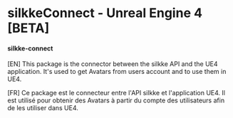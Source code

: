 # silkkeConnect - Unreal Engine 4 [BETA]

#### silkke-connect 
[EN] This package is the connector between the silkke API and the UE4 application. It's used to get Avatars from users account and to use them in UE4.

[FR] Ce package est le connecteur entre l'API silkke et l'application UE4. Il est utilisé pour obtenir des Avatars à partir du compte des utilisateurs afin de les utiliser dans UE4.
